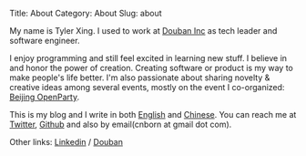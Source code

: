 Title: About
Category: About
Slug: about

My name is Tyler Xing. I used to work at [Douban Inc](http://www.douban.com) as tech leader and software engineer.

I enjoy programming and still feel excited in  learning new stuff. I believe in and honor the power of creation. Creating software or product is my way to make people's life better. I'm also passionate about sharing novelty & creative ideas among several events, mostly on the event I co-organized: [Beijing OpenParty](http://www.beijing-open-party.org).

This is my blog and I write in both [English](http://cnborn.net/blog/lang/en/) and [Chinese](http://cnborn.net/blog/lang/zh/). You can reach me at [Twitter](http://twitter.com/CNBorn), [Github](https://github.com/CNBorn) and also by email(cnborn at gmail dot com).

Other links:
 [Linkedin](http://cn.linkedin.com/in/cnborn) / [Douban](http://www.douban.com/people/CNBorn/)
